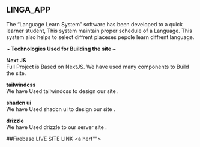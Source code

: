## LINGA_APP

<p>The “Language Learn System” software has been developed to a quick learner student,  This system maintain proper schedule of a Language. This system also helps to select diffrent placeses pepole learn diffrent language.</p>

<b>~ Technologies Used for Building the site ~</b>

<p><b>Next JS </b><br/>
Full Project is Based on NextJS. We have used many components to Build the site.</p>

<p ><b> tailwindcss </b> <br/>
We have Used tailwindcss to design our site .</p>
<p ><b> shadcn ui </b> <br/>
We have Used shadcn ui to design our site .</p>
<p ><b> drizzle </b> <br/>
We have Used drizzle to  our server site .</p>

##Firebase LIVE SITE LINK
<a herf""></a>
